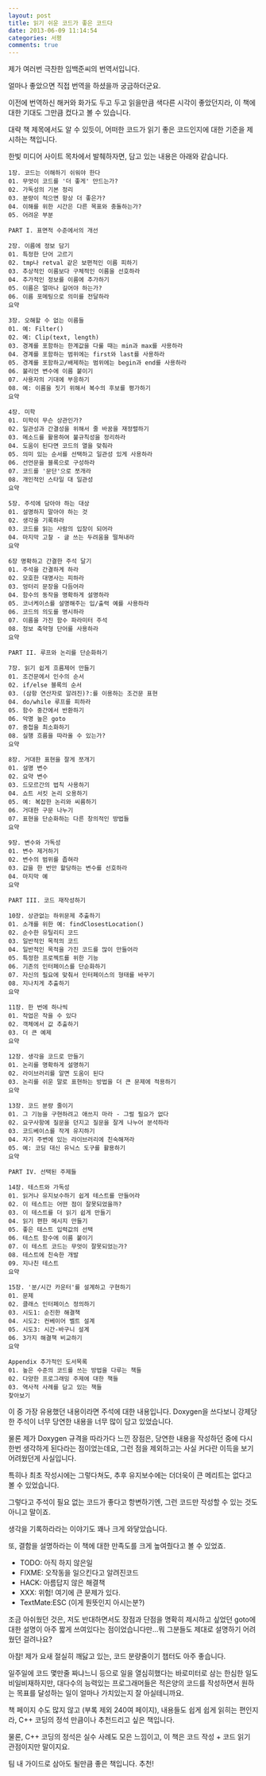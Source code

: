 ```yaml
---
layout: post
title: 읽기 쉬운 코드가 좋은 코드다
date: 2013-06-09 11:14:54
categories: 서평
comments: true
---
```

제가 여러번 극찬한 임백준씨의 번역서입니다.

얼마나 좋았으면 직접 번역을 하셨을까 궁금하더군요.

이전에 번역하신 해커와 화가도 두고 두고 읽을만큼 색다른 시각이 좋았던지라, 이 책에 대한 기대도 그만큼 컸다고 볼 수 있습니다.


대략 책 제목에서도 알 수 있듯이, 어떠한 코드가 읽기 좋은 코드인지에 대한 기준을 제시하는 책입니다.

한빛 미디어 사이트 목차에서 발췌하자면, 담고 있는 내용은 아래와 같습니다.

    1장. 코드는 이해하기 쉬워야 한다
    01. 무엇이 코드를 '더 좋게' 만드는가?  
    02. 가독성의 기본 정리  
    03. 분량이 적으면 항상 더 좋은가?  
    04. 이해를 위한 시간은 다른 목표와 충돌하는가?  
    05. 어려운 부분  

    PART I. 표면적 수준에서의 개선

    2장. 이름에 정보 담기
    01. 특정한 단어 고르기  
    02. tmp나 retval 같은 보편적인 이름 피하기  
    03. 추상적인 이름보다 구체적인 이름을 선호하라  
    04. 추가적인 정보를 이름에 추가하기  
    05. 이름은 얼마나 길어야 하는가?  
    06. 이름 포메팅으로 의미를 전달하라  
    요약  

    3장. 오해할 수 없는 이름들
    01. 예: Filter()  
    02. 예: Clip(text, length)  
    03. 경계를 포함하는 한계값을 다룰 때는 min과 max를 사용하라  
    04. 경계를 포함하는 범위에는 first와 last를 사용하라  
    05. 경계를 포함하고/배제하는 범위에는 begin과 end를 사용하라  
    06. 불리언 변수에 이름 붙이기  
    07. 사용자의 기대에 부응하기  
    08. 예: 이름을 짓기 위해서 복수의 후보를 평가하기  
    요약  

    4장. 미학
    01. 미학이 무슨 상관인가?  
    02. 일관성과 간결성을 위해서 줄 바꿈을 재정렬하기  
    03. 메소드를 활용하여 불규칙성을 정리하라  
    04. 도움이 된다면 코드의 열을 맞춰라  
    05. 의미 있는 순서를 선택하고 일관성 있게 사용하라  
    06. 선언문을 블록으로 구성하라  
    07. 코드를 '문단'으로 쪼개라  
    08. 개인적인 스타일 대 일관성  
    요약  	
        
    5장. 주석에 담아야 하는 대상
    01. 설명하지 말아야 하는 것  
    02. 생각을 기록하라  
    03. 코드를 읽는 사람의 입장이 되어라  
    04. 마지막 고찰 - 글 쓰는 두려움을 떨쳐내라  
    요약  
        
    6장 명확하고 간결한 주석 달기
    01. 주석을 간결하게 하라  
    02. 모호한 대명사는 피하라  
    03. 엉터리 문장을 다듬어라  
    04. 함수의 동작을 명확하게 설명하라  
    05. 코너케이스를 설명해주는 입/출력 예를 사용하라  
    06. 코드의 의도를 명시하라  
    07. 이름을 가진 함수 파라미터 주석  
    08. 정보 축약형 단어를 사용하라  
    요약  
        
    PART II. 루프와 논리를 단순화하기

    7장. 읽기 쉽게 흐름제어 만들기
    01. 조건문에서 인수의 순서  
    02. if/else 블록의 순서  
    03. (삼항 연산자로 알려진)?:를 이용하는 조건문 표현  
    04. do/while 루프를 피하라  
    05. 함수 중간에서 반환하기  
    06. 악명 높은 goto  
    07. 중첩을 최소화하기  
    08. 실행 흐름을 따라올 수 있는가?  
    요약  
        
    8장. 거대한 표현을 잘게 쪼개기
    01. 설명 변수  
    02. 요약 변수  
    03. 드모르간의 법칙 사용하기  
    04. 쇼트 서킷 논리 오용하기  
    05. 예: 복잡한 논리와 씨름하기  
    06. 거대한 구문 나누기  
    07. 표현을 단순화하는 다른 창의적인 방법들  
    요약  
        
    9장. 변수와 가독성
    01. 변수 제거하기  
    02. 변수의 범위를 좁혀라  
    03. 값을 한 번만 할당하는 변수를 선호하라  
    04. 마지막 예  
    요약  
        
    PART III. 코드 재작성하기

    10장. 상관없는 하위문제 추출하기
    01. 소개를 위한 예: findClosestLocation()  
    02. 순수한 유틸리티 코드  
    03. 일반적인 목적의 코드  
    04. 일반적인 목적을 가진 코드를 많이 만들어라  
    05. 특정한 프로젝트를 위한 기능  
    06. 기존의 인터페이스를 단순화하기  
    07. 자신의 필요에 맞춰서 인터페이스의 형태를 바꾸기  
    08. 지나치게 추출하기  
    요약  
        
    11장. 한 번에 하나씩
    01. 작업은 작을 수 있다  
    02. 객체에서 값 추출하기  
    03. 더 큰 예제  
    요약  
        
    12장. 생각을 코드로 만들기
    01. 논리를 명확하게 설명하기  
    02. 라이브러리를 알면 도움이 된다  
    03. 논리를 쉬운 말로 표현하는 방법을 더 큰 문제에 적용하기  
    요약  
        
    13장. 코드 분량 줄이기
    01. 그 기능을 구현하려고 애쓰지 마라 - 그럴 필요가 없다  
    02. 요구사항에 질문을 던지고 질문을 잘게 나누어 분석하라  
    03. 코드베이스를 작게 유지하기  
    04. 자기 주변에 있는 라이브러리에 친숙해져라  
    05. 예: 코딩 대신 유닉스 도구를 활용하기  
    요약  

    PART IV. 선택된 주제들
        
    14장. 테스트와 가독성
    01. 읽거나 유지보수하기 쉽게 테스트를 만들어라  
    02. 이 테스트는 어떤 점이 잘못되었을까?  
    03. 이 테스트를 더 읽기 쉽게 만들기  
    04. 읽기 편한 메시지 만들기  
    05. 좋은 테스트 입력값의 선택  
    06. 테스트 함수에 이름 붙이기  
    07. 이 테스트 코드는 무엇이 잘못되었는가?  
    08. 테스트에 친숙한 개발  
    09. 지나친 테스트  
    요약  
        
    15장. '분/시간 카운터'를 설계하고 구현하기
    01. 문제  
    02. 클래스 인터페이스 정의하기  
    03. 시도1: 순진한 해결책  
    04. 시도2: 컨베이어 벨트 설계  
    05. 시도3: 시간-바구니 설계  
    06. 3가지 해결책 비교하기  
    요약  
        
    Appendix 추가적인 도서목록
    01. 높은 수준의 코드를 쓰는 방법을 다루는 책들  
    02. 다양한 프로그래밍 주제에 대한 책들  
    03. 역사적 사례를 담고 있는 책들  
    찾아보기

이 중 가장 유용했던 내용이라면 주석에 대한 내용입니다.
Doxygen을 쓰다보니 강제당한 주석이 너무 당연한 내용을 너무 많이 담고 있었습니다.

물론 제가 Doxygen 규격을 따라가다 느낀 장점은, 당연한 내용을 작성하던 중에 다시 한번 생각하게 된다라는 점이었는데요, 그런 점을 제외하고는 사실 커다란 이득을 보기 어려웠던게 사실입니다.

특히나 최초 작성시에는 그렇다쳐도, 추후 유지보수에는 더더욱이 큰 메리트는 없다고 볼 수 있었습니다.

그렇다고 주석이 필요 없는 코드가 좋다고 항변하기엔, 그런 코드만 작성할 수 있는 것도 아니고 말이죠.


생각을 기록하라라는 이야기도 꽤나 크게 와닿았습니다.

또, 결함을 설명하라는 이 책에 대한 만족도를 크게 높여줬다고 볼 수 있었죠.

* TODO: 아직 하지 않은일
* FIXME: 오작동을 일으킨다고 알려진코드
* HACK: 아름답지 않은 해결책
* XXX: 위험! 여기에 큰 문제가 있다.
* TextMate:ESC (이게 뭔뜻인지 아시는분?)


조금 아쉬웠던 것은, 저도 반대하면서도 장점과 단점을 명확히 제시하고 싶었던 goto에대한 설명이 아주 짧게 쓰여있다는 점이었습니다만...뭐 그분들도 제대로 설명하기 어려웠던 걸려나요?


아참! 제가 요새 절실히 깨닳고 있는, 코드 분량줄이기 챕터도 아주 좋습니다.

일주일에 코드 몇만줄 짜냐느니 등으로 일을 열심히했다는 바로미터로 삼는 한심한 일도 비일비재하지만, 대다수의 능력있는 프로그래머들은 적은양의 코드를 작성하면서 원하는 목표를 달성하는 일이 얼마나 가치있는지 잘 아실테니까요.


책 페이지 수도 많지 않고 (부록 제외 240여 페이지), 내용들도 쉽게 쉽게 읽히는 편인지라, C++ 코딩의 정석 만큼이나 추천드리고 싶은 책입니다.

물론, C++ 코딩의 정석은 실수 사례도 모은 느낌이고, 이 책은 코드 작성 + 코드 읽기 관점이지만 말이지요.

팀 내 가이드로 삼아도 될만큼 좋은 책입니다. 추천!